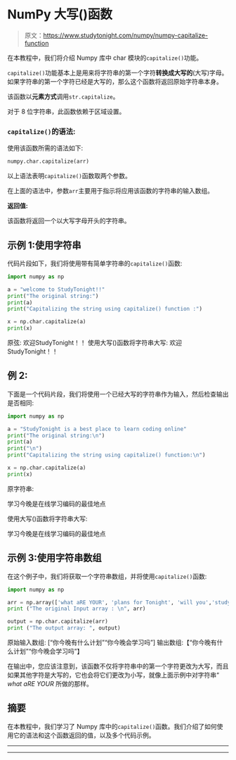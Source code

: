 # NumPy 大写()函数

> 原文：<https://www.studytonight.com/numpy/numpy-capitalize-function>

在本教程中，我们将介绍 Numpy 库中 char 模块的`capitalize()`功能。

`capitalize()`功能基本上是用来将字符串的第一个字符**转换成大写的**(大写)字母。如果字符串的第一个字符已经是大写的，那么这个函数将返回原始字符串本身。

该函数以**元素方式**调用`str.capitalize`。

对于 8 位字符串，此函数依赖于区域设置。

### `capitalize()`的语法:

使用该函数所需的语法如下:

```py
numpy.char.capitalize(arr)
```

以上语法表明`capitalize()`函数取两个参数。

在上面的语法中，参数`arr`主要用于指示将应用该函数的字符串的输入数组。

**返回值:**

该函数将返回一个以大写字母开头的字符串。

## 示例 1:使用字符串

代码片段如下，我们将使用带有简单字符串的`capitalize()`函数:

```py
import numpy as np 

a = "welcome to StudyTonight!!"
print("The original string:")
print(a)
print("Capitalizing the string using capitalize() function :")  

x = np.char.capitalize(a)
print(x)
```

原弦:
欢迎StudyTonight！！
使用大写()函数将字符串大写:
欢迎StudyTonight！！

## 例 2:

下面是一个代码片段，我们将使用一个已经大写的字符串作为输入，然后检查输出是否相同:

```py
import numpy as np  

a = "StudyTonight is a best place to learn coding online"
print("The original string:\n")
print(a)
print("\n")
print("Capitalizing the string using capitalize() function:\n")  

x = np.char.capitalize(a)
print(x)
```

原字符串:

学习今晚是在线学习编码的最佳地点

使用大写()函数将字符串大写:

学习今晚是在线学习编码的最佳地点

## 示例 3:使用字符串数组

在这个例子中，我们将获取一个字符串数组，并将使用`capitalize()`函数:

```py
import numpy as np

arr = np.array(['what aRE YOUR', 'plans for Tonight', 'will you','study tonight']) 
print ("The original Input array : \n", arr) 

output = np.char.capitalize(arr)
print ("The output array: ", output)
```

原始输入数组:
[“你今晚有什么计划”“你今晚会学习吗”]
输出数组:【“你今晚有什么计划”“你今晚会学习吗”】

在输出中，您应该注意到，该函数不仅将字符串中的第一个字符更改为大写，而且如果其他字符是大写的，它也会将它们更改为小写，就像上面示例中对字符串“ *what aRE YOUR* 所做的那样。

## 摘要

在本教程中，我们学习了 Numpy 库中的`capitalize()`函数。我们介绍了如何使用它的语法和这个函数返回的值，以及多个代码示例。

* * *

* * *